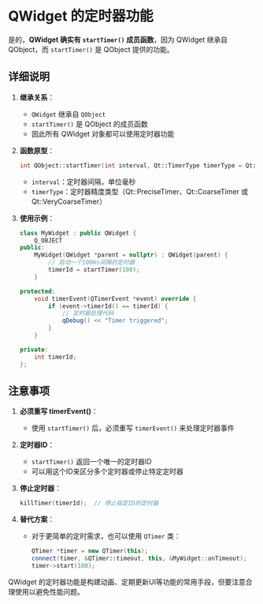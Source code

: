 # QWidget 的定时器功能

是的，**QWidget 确实有 `startTimer()` 成员函数**，因为 QWidget 继承自 QObject，而 `startTimer()` 是 QObject 提供的功能。

## 详细说明

1. **继承关系**：
   - `QWidget` 继承自 `QObject`
   - `startTimer()` 是 QObject 的成员函数
   - 因此所有 QWidget 对象都可以使用定时器功能

2. **函数原型**：
   ```cpp
   int QObject::startTimer(int interval, Qt::TimerType timerType = Qt::CoarseTimer);
   ```
   - `interval`：定时器间隔，单位毫秒
   - `timerType`：定时器精度类型（Qt::PreciseTimer、Qt::CoarseTimer 或 Qt::VeryCoarseTimer）

3. **使用示例**：
   ```cpp
   class MyWidget : public QWidget {
       Q_OBJECT
   public:
       MyWidget(QWidget *parent = nullptr) : QWidget(parent) {
           // 启动一个100ms间隔的定时器
           timerId = startTimer(100);
       }
   
   protected:
       void timerEvent(QTimerEvent *event) override {
           if (event->timerId() == timerId) {
               // 定时器处理代码
               qDebug() << "Timer triggered";
           }
       }
   
   private:
       int timerId;
   };
   ```

## 注意事项

1. **必须重写 timerEvent()**：
   - 使用 `startTimer()` 后，必须重写 `timerEvent()` 来处理定时器事件

2. **定时器ID**：
   - `startTimer()` 返回一个唯一的定时器ID
   - 可以用这个ID来区分多个定时器或停止特定定时器

3. **停止定时器**：
   ```cpp
   killTimer(timerId);  // 停止指定ID的定时器
   ```

4. **替代方案**：
   - 对于更简单的定时需求，也可以使用 `QTimer` 类：
     ```cpp
     QTimer *timer = new QTimer(this);
     connect(timer, &QTimer::timeout, this, &MyWidget::onTimeout);
     timer->start(100);
     ```

QWidget 的定时器功能是构建动画、定期更新UI等功能的常用手段，但要注意合理使用以避免性能问题。
